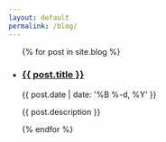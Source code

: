 ```yaml
---
layout: default
permalink: /blog/
---
```


<div class="post">
  <ul class="post-list">
    {% for post in site.blog %}
        <li>
          <h3><a class="post-title" href="{{ post.url | prepend: site.baseurl }}">{{ post.title }}</a></h3>
          <p class="post-meta">{{ post.date | date: '%B %-d, %Y' }}</p>
          <p>{{ post.description }}</p>
        </li>
    {% endfor %}
  </ul>
</div>
